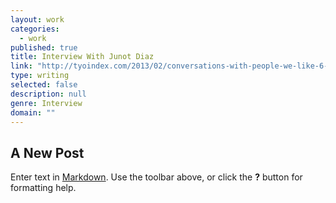 ```yaml
---
layout: work
categories: 
  - work
published: true
title: Interview With Junot Diaz
link: "http://tyoindex.com/2013/02/conversations-with-people-we-like-6-junot-diaz/"
type: writing
selected: false
description: null
genre: Interview
domain: ""
---
```



## A New Post

Enter text in [Markdown](http://daringfireball.net/projects/markdown/). Use the toolbar above, or click the **?** button for formatting help.
